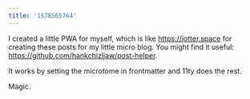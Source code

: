 ```yaml
---
title: '1578565764'
---
```


I created a little PWA for myself, which is like <https://jotter.space> for creating these posts for my little micro blog. You might find it useful: <https://github.com/hankchizljaw/post-helper>.

It works by setting the microtome in frontmatter and 11ty does the rest.

Magic.
